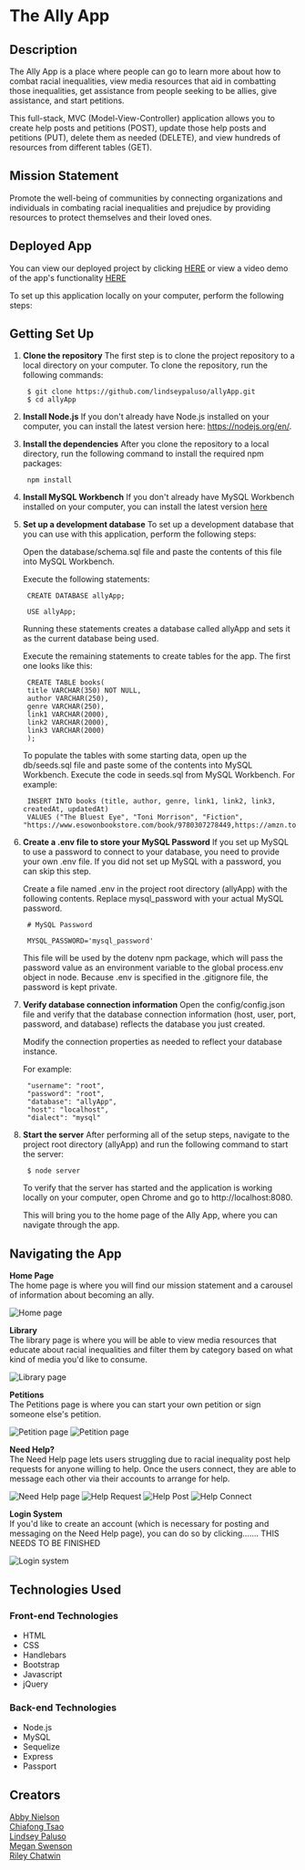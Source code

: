 # The Ally App

## Description
The Ally App is a place where people can go to learn more about how to combat racial inequalities, view media resources that aid in combatting those inequalities, get assistance from people seeking to be allies, give assistance, and start petitions. 

This full-stack, MVC (Model-View-Controller) application allows you to create help posts and petitions (POST), update those help posts and petitions (PUT), delete them as needed (DELETE), and view hundreds of resources from different tables (GET).

## Mission Statement
Promote the well-being of communities by connecting organizations and individuals in combating racial inequalities and prejudice by providing resources to protect themselves and their loved ones.

## Deployed App
You can view our deployed project by clicking <a href="https://ally-resources.herokuapp.com/">HERE</a> or view a video demo of the app's functionality <a href="https://youtu.be/-wguloRb9Mw">HERE</a>

To set up this application locally on your computer, perform the following steps:

## Getting Set Up
1. **Clone the repository**
The first step is to clone the project repository to a local directory on your computer. To clone the repository, run the following commands:

        $ git clone https://github.com/lindseypaluso/allyApp.git
        $ cd allyApp

2. **Install Node.js**
If you don't already have Node.js installed on your computer, you can install the latest version here: https://nodejs.org/en/.

3. **Install the dependencies**
After you clone the repository to a local directory, run the following command to install the required npm packages:

        npm install

4. **Install MySQL Workbench**
If you don't already have MySQL Workbench installed on your computer, you can install the latest version [here](https://www.mysql.com/products/workbench/)

5. **Set up a development database**
To set up a development database that you can use with this application, perform the following steps:

    Open the database/schema.sql file and paste the contents of this file into MySQL Workbench.

    Execute the following statements:

        CREATE DATABASE allyApp;

        USE allyApp;
  
    Running these statements creates a database called allyApp and sets it as the current database being used.

    Execute the remaining statements to create tables for the app. The first one looks like this:

        CREATE TABLE books(
        title VARCHAR(350) NOT NULL,
        author VARCHAR(250),
        genre VARCHAR(250),
        link1 VARCHAR(2000),
        link2 VARCHAR(2000),
        link3 VARCHAR(2000)
        );
  
    To populate the tables with some starting data, open up the db/seeds.sql file and paste some of the contents into MySQL Workbench. Execute the code in seeds.sql from MySQL Workbench. For example:

        INSERT INTO books (title, author, genre, link1, link2, link3, createdAt, updatedAt) 
        VALUES ("The Bluest Eye", "Toni Morrison", "Fiction", "https://www.esowonbookstore.com/book/9780307278449,https://amzn.to/2XOk3Xi");
        
6. **Create a .env file to store your MySQL Password**
If you set up MySQL to use a password to connect to your database, you need to provide your own .env file. If you did not set up MySQL with a password, you can skip this step.

    Create a file named .env in the project root directory (allyApp) with the following contents. Replace mysql_password with your actual MySQL password.

        # MySQL Password

        MYSQL_PASSWORD='mysql_password'

    This file will be used by the dotenv npm package, which will pass the password value as an environment variable to the global process.env object in node. Because .env is specified in the .gitignore file, the password is kept private.

7. **Verify database connection information**
Open the config/config.json file and verify that the database connection information (host, user, port, password, and database) reflects the database you just created.

    Modify the connection properties as needed to reflect your database instance.

    For example:

        "username": "root",
        "password": "root",
        "database": "allyApp",
        "host": "localhost",
        "dialect": "mysql"

8. **Start the server**
After performing all of the setup steps, navigate to the project root directory (allyApp) and run the following command to start the server:

        $ node server

    To verify that the server has started and the application is working locally on your computer, open Chrome and go to http://localhost:8080.

    This will bring you to the home page of the Ally App, where you can navigate through the app.

## Navigating the App
**Home Page** <br>
The home page is where you will find our mission statement and a carousel of information about becoming an ally.

![Home page](./public/img/readme/home.png)

**Library** <br>
The library page is where you will be able to view media resources that educate about racial inequalities and filter them by category based on what kind of media you'd like to consume.

![Library page](./public/img/readme/library.png)

**Petitions** <br>
The Petitions page is where you can start your own petition or sign someone else's petition.

![Petition page](./public/img/readme/petitions.png)
![Petition page](./public/img/readme/Create-Petition.png)

**Need Help?** <br>
The Need Help page lets users struggling due to racial inequality post help requests for anyone willing to help. Once the users connect, they are able to message each other via their accounts to arrange for help.

![Need Help page](./public/img/readme/Need-Help.png)
![Help Request](./public/img/readme/help_request.png)
![Help Post](./public/img/readme/help_post.png)
![Help Connect](./public/img/readme/connect.png)

**Login System** <br>
If you'd like to create an account (which is necessary for posting and messaging on the Need Help page), you can do so by clicking....... THIS NEEDS TO BE FINISHED

![Login system](./public/img/readme/home.png)

## Technologies Used
### Front-end Technologies 
* HTML
* CSS
* Handlebars
* Bootstrap
* Javascript
* jQuery

### Back-end Technologies
* Node.js
* MySQL
* Sequelize
* Express
* Passport

## Creators
[Abby Nielson](https://github.com/aanielson) <br>
[Chiafong Tsao](https://github.com/cftgithub) <br>
[Lindsey Paluso](https://github.com/lindseypaluso) <br>
[Megan Swenson](https://github.com/megswen) <br>
[Riley Chatwin](https://github.com/Rileychatwin)
